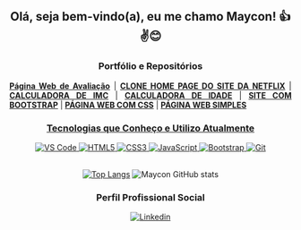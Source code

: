 <div align="center">
  
  ## Olá, seja bem-vindo(a), eu me chamo Maycon! 👍✌😊
  
  ### Portfólio e Repositórios
  
  <div align="justify">
    <a href="https://github.com/mayconfranca/pagina-web-de-avaliacao"><b>Página Web de Avaliação</b></a> |
    <a href="https://github.com/mayconfranca/clone-home-page-site-netflix/"><b>CLONE HOME PAGE DO SITE DA NETFLIX</b></a> |
    <a href="https://github.com/mayconfranca/calculadora-de-imc/"><b>CALCULADORA DE IMC</b></a> |
    <a href="https://github.com/mayconfranca/calculadora-de-idade/"><b>CALCULADORA DE IDADE</b></a> |
    <a href="https://github.com/mayconfranca/site-com-Bootstrap/"><b>SITE COM BOOTSTRAP</b></a> |
    <a href="https://github.com/mayconfranca/pagina-web-com-CSS/"><b>PÁGINA WEB COM CSS</b></a> |
    <a href="https://github.com/mayconfranca/pagina-web-simples/"><b>PÁGINA WEB SIMPLES</b>
  </div>
      
  ### Tecnologias que Conheço e Utilizo Atualmente
  
  <div>
    <img src="https://img.shields.io/badge/Visual_Studio_Code-0078D4?style=for-the-badge&logo=visual%20studio%20code&logoColor=white" alt="VS Code">
    <img src="https://img.shields.io/badge/HTML5-E34F26?style=for-the-badge&logo=html5&logoColor=white" alt="HTML5">
    <img src="https://img.shields.io/badge/CSS3-1572B6?style=for-the-badge&logo=css3&logoColor=white" alt="CSS3">
    <img src="https://img.shields.io/badge/JavaScript-F7DF1E?style=for-the-badge&logo=javascript&logoColor=black" alt="JavaScript">
    <img src="https://img.shields.io/badge/Bootstrap-563D7C?style=for-the-badge&logo=bootstrap&logoColor=white" alt="Bootstrap">
    <img src="https://img.shields.io/badge/GIT-E44C30?style=for-the-badge&logo=git&logoColor=white" alt="Git">
  </div>

  <br>
  
  [![Top Langs](https://github-readme-stats.vercel.app/api/top-langs/?username=mayconfranca&layout=compact)](https://github.com/anuraghazra/github-readme-stats)
  ![Maycon GitHub stats](https://github-readme-stats.vercel.app/api?username=mayconfranca&show_icons=true&theme=gruvbox)

  ### Perfil Profissional Social
  
  <a href="https://www.linkedin.com/in/maycon-franca"><img src="https://img.shields.io/badge/LinkedIn-0077B5?style=for-the-badge&logo=linkedin&logoColor=white" alt="Linkedin"></a>
  
</div>
